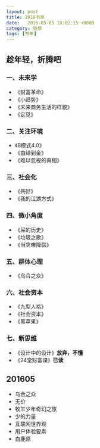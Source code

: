 ```yaml
---
layout: post
title: 2016书单
date:   2016-05-05 18:02:15 +0800
category: 随想
tags: [书单]
---
```

## 趁年轻，折腾吧

### 一、未来学
* 《财富革命》
* 《小趋势》
* 《未来商务生活的样貌》
* 《定见》

### 二、关注环境
* 《B模式4.0》
* 《由绿到金》
* 《难以忽视的真相》

### 三、社会化
* 《共好》
* 《我的江湖方式》

### 四、微小角度
* 《屎的历史》
* 《垃圾之歌》
* 《当灾难降临》

### 五、群体心理
* 《乌合之众》

### 六、社会资本
* 《九型人格》
* 《社会资本》
* 《黑苹果》

### 七、新思维
* 《设计中的设计》<b>放弃，不懂</b>
* 《24堂财富课》<b>已读</b>


## 201605

* 乌合之众
* 无价
* 牧羊少年奇幻之旅
* 少的力量
* 互联网世界观
* 用户体验要素
* 白鹿原

